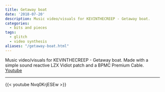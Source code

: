 ```yaml
---
title: Getaway boat
date: '2018-07-20'
description: Music video/visuals for KEVINTHECREEP - Getaway boat.
categories: 
  - bits and pieces
tags:
  - glitch
  - video synthesis
aliases: "/getaway-boat.html"
---
```


Music video/visuals for KEVINTHECREEP - Getaway boat. Made with a simple sound reactive LZX Vidiot patch and a BPMC Premium Cable.
[Youtube](https://www.youtube.com/watch?v=Nvq0KrjESEw (Kevinthecreep - getaway boat on youtube))

---

{{< youtube Nvq0KrjESEw >}}